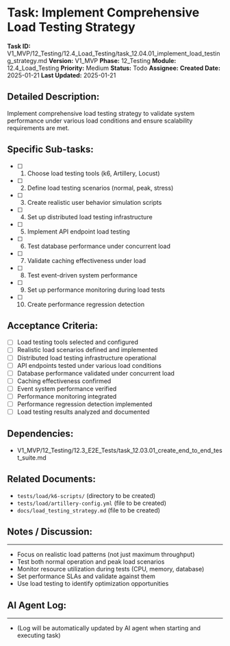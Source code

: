 # Task: Implement Comprehensive Load Testing Strategy

**Task ID:** V1_MVP/12_Testing/12.4_Load_Testing/task_12.04.01_implement_load_testing_strategy.md
**Version:** V1_MVP
**Phase:** 12_Testing
**Module:** 12.4_Load_Testing
**Priority:** Medium
**Status:** Todo
**Assignee:**
**Created Date:** 2025-01-21
**Last Updated:** 2025-01-21

## Detailed Description:
Implement comprehensive load testing strategy to validate system performance under various load conditions and ensure scalability requirements are met.

## Specific Sub-tasks:
- [ ] 1. Choose load testing tools (k6, Artillery, Locust)
- [ ] 2. Define load testing scenarios (normal, peak, stress)
- [ ] 3. Create realistic user behavior simulation scripts
- [ ] 4. Set up distributed load testing infrastructure
- [ ] 5. Implement API endpoint load testing
- [ ] 6. Test database performance under concurrent load
- [ ] 7. Validate caching effectiveness under load
- [ ] 8. Test event-driven system performance
- [ ] 9. Set up performance monitoring during load tests
- [ ] 10. Create performance regression detection

## Acceptance Criteria:
- [ ] Load testing tools selected and configured
- [ ] Realistic load scenarios defined and implemented
- [ ] Distributed load testing infrastructure operational
- [ ] API endpoints tested under various load conditions
- [ ] Database performance validated under concurrent load
- [ ] Caching effectiveness confirmed
- [ ] Event system performance verified
- [ ] Performance monitoring integrated
- [ ] Performance regression detection implemented
- [ ] Load testing results analyzed and documented

## Dependencies:
- V1_MVP/12_Testing/12.3_E2E_Tests/task_12.03.01_create_end_to_end_test_suite.md

## Related Documents:
- `tests/load/k6-scripts/` (directory to be created)
- `tests/load/artillery-config.yml` (file to be created)
- `docs/load_testing_strategy.md` (file to be created)

## Notes / Discussion:
---
* Focus on realistic load patterns (not just maximum throughput)
* Test both normal operation and peak load scenarios
* Monitor resource utilization during tests (CPU, memory, database)
* Set performance SLAs and validate against them
* Use load testing to identify optimization opportunities

## AI Agent Log:
---
* (Log will be automatically updated by AI agent when starting and executing task)